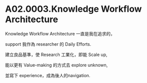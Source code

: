 # A02.0003.Knowledge Workflow Architecture

Knowledge Workflow Architecture 一直是我在追求的，

support 我作為 researcher 的 Daily Efforts. 

建立良品基準，使 Research 工業化，即能 Scale up,

能以更有 Value-making 的方式去 explore unknown,

並寫下 experience，成為後人的navigation. 